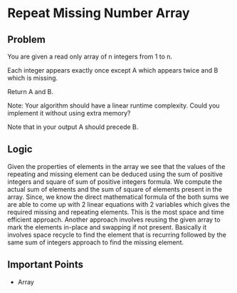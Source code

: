 # Repeat Missing Number Array

## Problem

You are given a read only array of n integers from 1 to n.

Each integer appears exactly once except A which appears twice and B which is missing.

Return A and B.

Note: Your algorithm should have a linear runtime complexity. Could you implement it without using extra memory?

Note that in your output A should precede B.

## Logic

Given the properties of elements in the array we see that the values of the repeating and missing element can be deduced using the sum of positive integers and square of sum of positive integers formula. We compute the actual sum of elements and the sum of square of elements present in the array. Since, we know the direct mathematical formula of the both sums we are able to come up with 2 linear equations with 2 variables which gives the required missing and repeating elements. This is the most space and time efficient approach. Another approach involves reusing the given array to mark the elements in-place and swapping if not present. Basically it involves space recycle to find the element that is recurring followed by the same sum of integers approach to find the missing element.

## Important Points

- Array